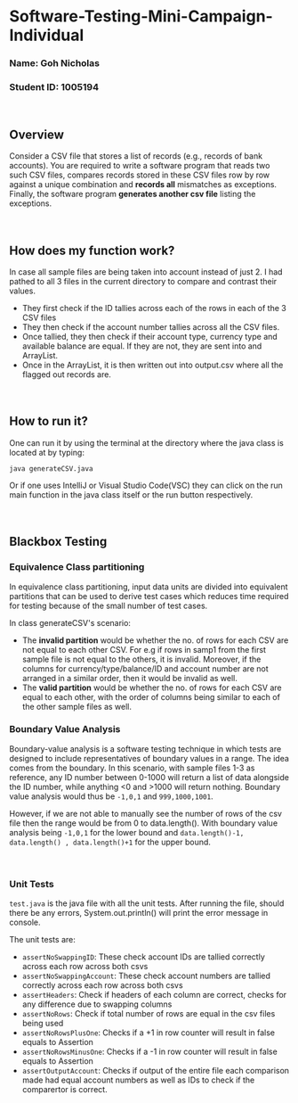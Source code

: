 <h1>Software-Testing-Mini-Campaign-Individual</h1>

<h3>Name: Goh Nicholas</h3>
<h3>Student ID: 1005194</h3></br>

<b><h2>Overview</h2></b>
Consider a CSV file that stores a list of records (e.g., records of bank accounts). You are required to write a software
program that reads two such CSV files, compares records stored in these CSV files row by row against a unique combination and <b>records all</b> mismatches as exceptions. Finally, the software program <b>generates another csv file</b> listing the exceptions.</br></br></br>

<b><h2>How does my function work?</h2></b>
In case all sample files are being taken into account instead of just 2. I had pathed to all 3 files in the current directory to compare and contrast their values. 
- They first check if the ID tallies across each of the rows in each of the 3 CSV files
- They then check if the account number tallies across all the CSV files.
- Once tallied, they then check if their account type, currency type and available balance are equal. If they are not, they are sent into and ArrayList.
- Once in the ArrayList, it is then written out into output.csv where all the flagged out records are.</br></br></br> 

<b><h2>How to run it?</h2></b>
One can run it by using the terminal at the directory where the java class is located at by typing:
```
java generateCSV.java
```
Or if one uses IntelliJ or Visual Studio Code(VSC) they can click on the run main function in the java class itself or the run button respectively.</br></br></br>

<b><h2>Blackbox Testing</h2></b>
<b><h3>Equivalence Class partitioning</h3></b>
In equivalence class partitioning, input data units are divided into equivalent partitions that can be used to derive test
cases which reduces time required for testing because of the small number of test cases.

In class generateCSV's scenario:
- The <b>invalid partition</b> would be whether the no. of rows for each CSV are not equal to each other CSV. 
For e.g if rows in samp1 from the first sample file is not equal to the others, it is invalid. Moreover, if the columns for 
currency/type/balance/ID and account number are not arranged in a similar order, then it would be invalid as well.
- The <b>valid partition</b> would be whether the no. of rows for each CSV are equal to each other, with the order of columns
being similar to each of the other sample files as well.

<b><h3>Boundary Value Analysis</h3></b>
Boundary-value analysis is a software testing technique in which tests are designed to include representatives of boundary values in a range. 
The idea comes from the boundary. In this scenario, with sample files 1-3 as reference, any ID number between 0-1000 will return
a list of data alongside the ID number, while anything <0 and >1000 will return nothing. Boundary value analysis would
thus be ```-1,0,1``` and ```999,1000,1001```.</b></b>

However, if we are not able to manually see the number of rows of the csv file then the range would be from 0 to data.length(). 
With boundary value analysis being ```-1,0,1``` for the lower bound and ```data.length()-1, data.length()
, data.length()+1``` for the upper bound.</br></br></br>

<b><h3>Unit Tests</h3></b>
`test.java` is the java file with all the unit tests. After running the file, should there be any errors, System.out.println() will print the error message in console.</br>

The unit tests are:</br>
  - `assertNoSwappingID`: These check account IDs are tallied correctly across each row across both csvs
  - `assertNoSwappingAccount`: These check account numbers are tallied correctly across each row across both csvs
  - `assertHeaders`: Check if headers of each column are correct, checks for any difference due to swapping columns
  - `assertNoRows`: Check if total number of rows are equal in the csv files being used
  - `assertNoRowsPlusOne`: Checks if a +1 in row counter will result in false equals to Assertion
  - `assertNoRowsMinusOne`: Checks if a -1 in row counter will result in false equals to Assertion
  - `assertOutputAccount`: Checks if output of the entire file each comparison made had equal account numbers as well as IDs to check if the comparertor is correct.





